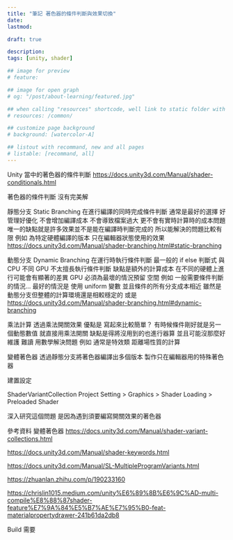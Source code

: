 ```yaml
---
title: "筆記 著色器的條件判斷與效果切換"
date: 
lastmod: 

draft: true

description:
tags: [unity, shader]

## image for preview
# feature: 

## image for open graph
# og: "/post/about-learning/featured.jpg"

## when calling "resources" shortcode, well link to static folder with this path 
# resources: /common/

## customize page background
# background: [watercolor-A] 

## listout with recommand, new and all pages
# listable: [recommand, all]
---
```


<!--more-->

Unity 當中的著色器的條件判斷
https://docs.unity3d.com/Manual/shader-conditionals.html

著色器的條件判斷 沒有完美解

靜態分支 Static Branching
在進行編譯的同時完成條件判斷
通常是最好的選擇 好管理好優化 不會增加編譯成本 不會導致檔案過大 更不會有實時計算時的成本問題
唯一的缺點就是許多效果並不是能在編譯時判斷完成的 所以能解決的問題比較有限
例如 為特定硬體編譯的版本 只在編輯器狀態使用的效果
https://docs.unity3d.com/Manual/shader-branching.html#static-branching

動態分支 Dynamic Branching
在運行時執行條件判斷
最一般的 if else 判斷式
與 CPU 不同 GPU 不太擅長執行條件判斷
缺點是額外的計算成本 在不同的硬體上進行可能會有顯著的差異
GPU 必須為最壞的情況預留 空間
例如 一般需要條件判斷的情況...
最好的情況是 使用 uniform 變數 並且條件的所有分支成本相近 雖然是動態分支但整體的計算環境還是相較穩定的
或是
https://docs.unity3d.com/Manual/shader-branching.html#dynamic-branching


乘法計算
透過乘法開關效果
優點是 寫起來比較簡單？ 有時候條件剛好就是另一個動態數值 就直接用乘法開關
缺點是得將沒用到的也進行器算 並且可能沒那麼好維護 難讀
用數學解決問題 
例如 通常是特效類 距離場性質的計算 


變體著色器
透過靜態分支將著色器編譯出多個版本
製作只在編輯器用的特殊著色器


建置設定

ShaderVariantCollection 
Project Setting > Graphics > Shader Loading > Preloaded Shader 


深入研究這個問題
是因為遇到須要編寫開關效果的著色器


參考資料
變體著色器
https://docs.unity3d.com/Manual/shader-variant-collections.html


https://docs.unity3d.com/Manual/shader-keywords.html


https://docs.unity3d.com/Manual/SL-MultipleProgramVariants.html

https://zhuanlan.zhihu.com/p/190233160


https://chrislin1015.medium.com/unity%E6%89%8B%E6%9C%AD-multi-compile%E8%88%87shader-feature%E7%9A%84%E5%B7%AE%E7%95%B0-feat-materialpropertydrawer-241b61da2db8


Build 需要










